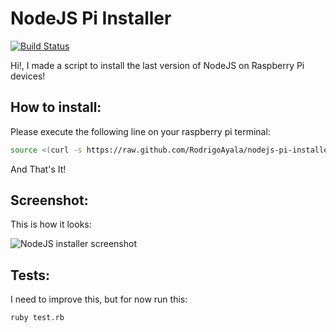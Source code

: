 NodeJS Pi Installer
===================

[![Build Status](https://travis-ci.org/RodrigoAyala/nodejs-pi-installer.png)](https://travis-ci.org/RodrigoAyala/nodejs-pi-installer)

Hi!, I made a script to install the last version of NodeJS on Raspberry Pi devices!

How to install:
---------------

Please execute the following line on your raspberry pi terminal:
```bash
source <(curl -s https://raw.github.com/RodrigoAyala/nodejs-pi-installer/master/nodejs_installer.sh)
```

And That's It!

Screenshot:
-----------

This is how it looks:

![NodeJS installer screenshot](https://dl.dropboxusercontent.com/u/2046758/NodeJS%20Installer%20on%20RaspberryPi.png "NodeJS installer screenshot :)")

Tests:
------

I need to improve this, but for now run this:

```bash
ruby test.rb
```
